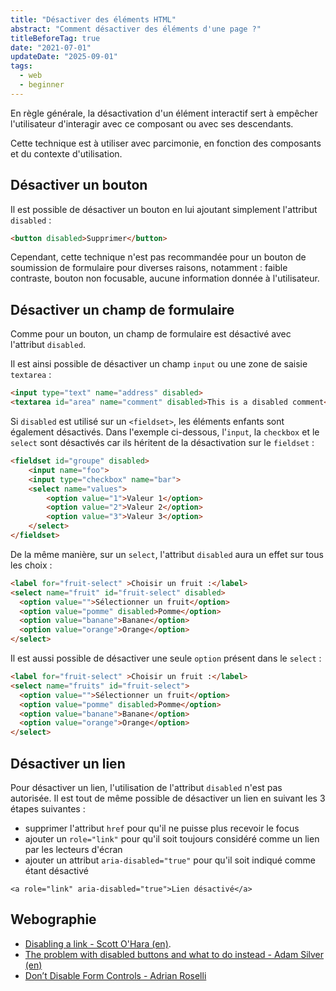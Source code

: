 ```yaml
---
title: "Désactiver des éléments HTML"
abstract: "Comment désactiver des éléments d'une page ?"
titleBeforeTag: true
date: "2021-07-01"
updateDate: "2025-09-01"
tags:
  - web
  - beginner
---
```


En règle générale, la désactivation d'un élément interactif sert à empêcher l'utilisateur d'interagir avec ce composant ou avec ses descendants.

Cette technique est à utiliser avec parcimonie, en fonction des composants et du contexte d'utilisation.

## Désactiver un bouton

Il est possible de désactiver un bouton en lui ajoutant simplement l'attribut `disabled`&nbsp;:

```html
<button disabled>Supprimer</button>
```

Cependant, cette technique n'est pas recommandée pour un bouton de soumission de formulaire pour diverses raisons, notamment : faible contraste, bouton non focusable, aucune information donnée à l'utilisateur.

## Désactiver un champ de formulaire

Comme pour un bouton, un champ de formulaire est désactivé avec l'attribut `disabled`.

Il est ainsi possible de désactiver un champ `input` ou une zone de saisie `textarea`&nbsp;:
```html
<input type="text" name="address" disabled>
<textarea id="area" name="comment" disabled>This is a disabled comment</textarea>
```

Si `disabled` est utilisé sur un `<fieldset>`, les éléments enfants sont également désactivés. 
Dans l'exemple ci-dessous, l'`input`, la `checkbox` et le `select` sont désactivés car ils héritent de la désactivation sur le `fieldset`&nbsp;:
```html
<fieldset id="groupe" disabled>
    <input name="foo"> 
    <input type="checkbox" name="bar"> 
    <select name="values"> 
        <option value="1">Valeur 1</option>
        <option value="2">Valeur 2</option>
        <option value="3">Valeur 3</option>        
    </select>
</fieldset>
```

De la même manière, sur un ``select``, l'attribut ``disabled`` aura un effet sur tous les choix&nbsp;:
```html
<label for="fruit-select" >Choisir un fruit :</label>
<select name="fruit" id="fruit-select" disabled>
  <option value="">Sélectionner un fruit</option>
  <option value="pomme" disabled>Pomme</option>
  <option value="banane">Banane</option>
  <option value="orange">Orange</option>
</select>
```

Il est aussi possible de désactiver une seule ``option`` présent dans le ``select``&nbsp;:
```html
<label for="fruit-select" >Choisir un fruit :</label>
<select name="fruits" id="fruit-select">
  <option value="">Sélectionner un fruit</option>
  <option value="pomme" disabled>Pomme</option>
  <option value="banane">Banane</option>
  <option value="orange">Orange</option>
</select>
```

## Désactiver un lien

Pour désactiver un lien, l'utilisation de l'attribut `disabled` n'est pas autorisée. Il est tout de même possible de désactiver un lien en suivant les 3 étapes suivantes&nbsp;: 
- supprimer l'attribut `href` pour qu'il ne puisse plus recevoir le focus
- ajouter un `role="link"` pour qu'il soit toujours considéré comme un lien par les lecteurs d'écran
- ajouter un attribut `aria-disabled="true"` pour qu'il soit indiqué comme étant désactivé  

<pre><code class="html">&lt;a role="link" aria-disabled="true"&gt;Lien désactivé&lt;/a&gt;</code></pre>

## Webographie
<ul>
  <li><a href="https://www.scottohara.me/blog/2021/05/28/disabled-links.html" hreflang="en">Disabling a link - Scott O'Hara (en)</a>.</li>
  <li><a href="https://adamsilver.io/blog/the-problem-with-disabled-buttons-and-what-to-do-instead/" hreflang="en">The problem with disabled buttons and what to do instead - Adam Silver (en)</a></li>
  <li><a href="https://adrianroselli.com/2024/02/dont-disable-form-controls.html" hreflang="en">Don’t Disable Form Controls - Adrian Roselli</a></li>
</ul>
